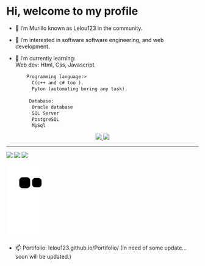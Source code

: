 # Hi, welcome to my profile 

- 👋 I’m Murillo known as Lelou123 in the community.

- 👀 I’m interested in software software engineering, and web development.

- 🌱 I’m currently learning:  
          Web dev:
            Html, Css, Javascript.
            
          Programming language:>
            C(c++ and c# too ).
            Pyton (automating boring any task).
            
           Database:
            Oracle database
            SQL Server
            PostgreSQL
            MySql
            
            
<div align="center">
  <a href="https://github.com/Lelou123">
  <img height="180em" src="https://github-readme-stats.vercel.app/api?username=Lelou123&show_icons=true&theme=transparent"/>
  <img height="180em" src="https://github-readme-stats.vercel.app/api/top-langs/?username=Lelou123&hide_progress=true)"/>
</div>            

 <hr/>
        
<div> 
 <a href="https://discord.gg/" target="_blank"><img src="https://img.shields.io/badge/Discord-7289DA?style=for-the-badge&logo=discord&logoColor=white" target="_blank"></a> 
  <a href = "mailto:murillosama1@hotmail.com"><img src="https://img.shields.io/badge/-Email-%23333?style=for-the-badge&logo=gmail&logoColor=white" target="_blank"></a>
  <a href="https://www.linkedin.com/in/murillo-júlio/" target="_blank"><img src="https://img.shields.io/badge/-LinkedIn-%230077B5?style=for-the-badge&logo=linkedin&logoColor=white" target="_blank"></a> 
 
</div>
        
  ![Snake animation](https://github.com/rafaballerini/rafaballerini/blob/output/github-contribution-grid-snake.svg)
        
- 📫 Portifolio: lelou123.github.io/Portifolio/ (In need of some update... soon will be updated.)

